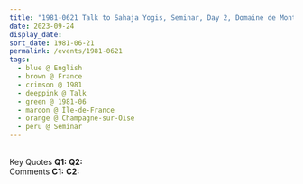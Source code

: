 ```yaml
---
title: "1981-0621 Talk to Sahaja Yogis, Seminar, Day 2, Domaine de Montrognon, 4 Chem. de Montrognon, Champagne-sur-Oise (50 kms N of Paris), Île-de-France, France"
date: 2023-09-24
display_date: 
sort_date: 1981-06-21
permalink: /events/1981-0621
tags:
  - blue @ English
  - brown @ France
  - crimson @ 1981
  - deeppink @ Talk
  - green @ 1981-06
  - maroon @ Île-de-France
  - orange @ Champagne-sur-Oise
  - peru @ Seminar
---
```


<br>

<wave-list>
  <list-title color="DarkSeaGreen" width="55">Key Quotes</list-title>
  <list-item color="BlanchedAlmond" width="280"><b>Q1:</b> <i></i></list-item>
  <list-item color="Lavender" width="280"><b>Q2:</b> <i></i></list-item>
</wave-list>

<br>

<wave-list>
  <list-title color="DarkSeaGreen" width="55">Comments</list-title>
  <list-item color="BlanchedAlmond" width="280"><b>C1:</b> <i></i></list-item>
  <list-item color="Lavender" width="280"><b>C2:</b> <i></i></list-item>
</wave-list>